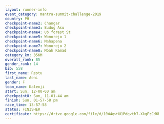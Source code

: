 ```yaml
---
layout: runner-info 
event_category: mantra-summit-challenge-2019 
country: PH
checkpoint-name2: Changar
checkpoint-name3: Budug Asu
checkpoint-name4: Ub forest St
checkpoint-name5: Wonorejo 1
checkpoint-name6: Mahapena
checkpoint-name7: Wonorejo 2
checkpoint-name8: Mbah Kamad
category_km: 35KM 
overall_rank: 85
gender_rank: 14
bib: 558
first_name: Restu
last_name: Aeni
gender: F
team_name: Kalenji
start: Sun, 12-00-00 am
checkpoint8: Sun, 11-01-44 am
finish: Sun, 01-57-58 pm
race_time: 13-57-58
status: FINISHER
certificate: https://drive.google.com/file/d/10W4qwHU1Pdgvth7-XkgFzCd6BFRZd-q7/view?usp=sharing
---
```

